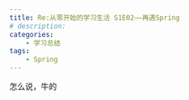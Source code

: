 ```yaml
---
title: Re:从零开始的学习生活 S1E02——再遇Spring
# description: 
categories:
    - 学习总结
tags: 
    - Spring
--- 
```

怎么说，牛的